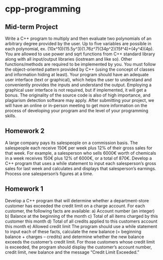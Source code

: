 # cpp-programming

## Mid-term Project
Write a C++ program to multiply and then evaluate two polynomials of an arbitrary degree provided by the user. Up to five variables are possible in each polynomial, ex. (10x^10)(15.5y^3)(1.76z^7)(34p^2)(15f^4)+(4y^4)(4p).
You are allowed to use power and sqrt functions from C++ standard library along with all input/output libraries (iostream and like so). Other functions/methods are required to be implemented by you. You must follow the object-oriented pattern provided by C++ (using the concept of classes and information hiding at least).
Your program should have an adequate user interface (text or graphical), which helps the user to understand and conveniently provides the inputs and understand the output. Employing a graphical user interface is not required, but if implemented, it will get a bonus.
The originality of the source code is also of high importance, and plagiarism detection software may apply. After submitting your project, we will have an online or in-person meeting to get more information on the process of developing your program and the level of your programming skills.

## Homework 2
A large company pays its salespeople on a commission basis.
The salespeople each receive 150€ per week plus 12% of their gross sales for that week. For example, a salesperson who sells 6000€ worth of chemicals in a week receives 150€ plus 12% of 6000€, or a total of 870€. Develop a C++ program that uses a while statement to input each salesperson’s gross sales for last week and calculates and displays that salesperson’s earnings. Process one salesperson’s figures at a time.

## Homework 1
Develop a C++ program that will determine whether a department-store customer has exceeded the credit limit on a charge account. For each customer, the following facts are available:
a) Account number (an integer)
b) Balance at the beginning of the month
c) Total of all items charged by this customer this month
d) Total of all credits applied to this customers account this month
e) Allowed credit limit
The program should use a while statement to input each of these facts, calculate the new balance (= beginning balance + charges – credits) and determine whether the new balance exceeds the customer’s credit limit. For those customers whose credit limit is exceeded, the program should display the customer’s account number, credit limit, new balance and the message “Credit Limit Exceeded.”

